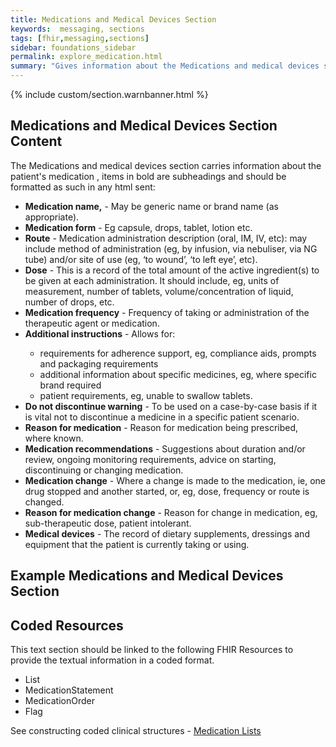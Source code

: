 ```yaml
---
title: Medications and Medical Devices Section
keywords:  messaging, sections
tags: [fhir,messaging,sections]
sidebar: foundations_sidebar
permalink: explore_medication.html
summary: "Gives information about the Medications and medical devices section"
---
```


{% include custom/section.warnbanner.html %}

## Medications and Medical Devices Section Content ##
The Medications and medical devices section carries information about the patient's medication , items in bold are subheadings and should be formatted as such in any html sent:

<ul><li><b>Medication name,</b> - May be generic name or brand name (as appropriate).</li>
<li><b>Medication form</b> - Eg capsule, drops, tablet, lotion etc.</li>
<li><b>Route</b> - Medication administration description (oral, IM, IV, etc): may include method of administration (eg, by infusion, via nebuliser, via NG tube) and/or site of use (eg, ‘to wound’, ‘to left eye’, etc).</li>
<li><b>Dose</b> - This is a record of the total amount of the active ingredient(s) to be given at each administration. It should include, eg, units of measurement, number of tablets, volume/concentration of liquid, number of drops, etc.</li>
<li><b>Medication frequency</b> - Frequency of taking or administration of the therapeutic agent or medication.</li>
<li><b>Additional instructions</b> - Allows for:</li>
<ul><li>requirements for adherence support, eg, compliance aids, prompts and packaging requirements</li>
<li>additional information about specific medicines, eg, where specific brand required</li>
<li>patient requirements, eg, unable to swallow tablets.</li></ul>
<li><b>Do not discontinue warning</b> - To be used on a case-by-case basis if it is vital not to discontinue a medicine in a specific patient scenario.</li>
<li><b>Reason for medication</b> - Reason for medication being prescribed, where known.</li>
<li><b>Medication recommendations</b> - Suggestions about duration and/or review, ongoing monitoring requirements, advice on starting, discontinuing or changing medication.</li>
<li><b>Medication change</b> - Where a change is made to the medication, ie, one drug stopped and another started, or, eg, dose, frequency or route is changed.</li>
<li><b>Reason for medication change</b> - Reason for change in medication, eg, sub-therapeutic dose, patient intolerant.</li>
<li><b>Medical devices</b> - The record of dietary supplements, dressings and equipment that the patient is currently taking or using.</li></ul>


## Example Medications and Medical Devices Section ##

<script src="https://gist.github.com/IOPS-DEV/0a5596bdf4ab2c880eacb409e44c09df.js"></script>

## Coded Resources ##

This text section should be linked to the following FHIR Resources to provide the textual information in a coded format.

- List
- MedicationStatement
- MedicationOrder
- Flag
 
See constructing coded clinical structures - [Medication Lists](build_medication_lists.html)











